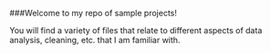 
###Welcome to my repo of sample projects!

You will find a variety of files that relate to different aspects of data analysis, cleaning, etc. that I am familiar with. 
